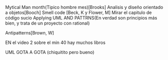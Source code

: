 Mytical Man month(Tipico hombre mes)\[Brooks\]
Analisis y diseño orientado a objetos\[Booch\]
Smell code \[Beck, K y Flower, M\] Mirar el capitulo de código sucio
Applying UML AND PATTRNS(En verdad son principios más bien, y trata de un proyecto con rational)

Antipatterns\[Brown, W\]


EN el video 2 sobre el min 40 hay muchos libros


UML GOTA A GOTA (chiquitito pero bueno)



